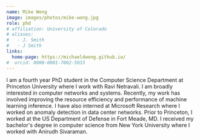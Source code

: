 ```yaml
---
name: Mike Wong
image: images/photos/mike-wong.jpg
role: phd
# affiliation: University of Colorado
# aliases:
#   - J. Smith
#   - J Smith
links:
  home-page: https://michaeldwong.github.io/
#  orcid: 0000-0001-7002-5033
---
```

I am a fourth year PhD student in the Computer Science Department at Princeton University where I work with Ravi Netravali. 
I am broadly interested in computer networks and systems. Recently, my work has involved improving the resource efficiency and performance of machine learning inference. 
I have also interned at Microsoft Research where I worked on anomaly detection in data center networks.
Prior to Princeton, I worked at the US Department of Defense in Fort Meade, MD. 
I received my bachelor's degree in computer science from New York University where I worked with Anirudh Sivaraman.



